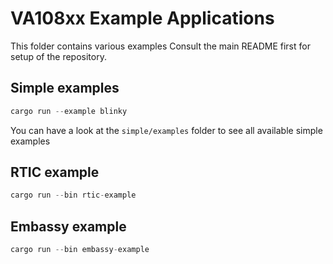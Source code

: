 VA108xx Example Applications
========

This folder contains various examples
Consult the main README first for setup of the repository.

## Simple examples

```rs
cargo run --example blinky
```

You can have a look at the `simple/examples` folder to see all available simple examples

## RTIC example

```rs
cargo run --bin rtic-example
```

## Embassy example

```rs
cargo run --bin embassy-example
```
